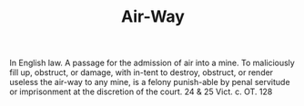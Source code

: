 ---
title: Air-Way
letter: A
permalink: "/definitions/air-way.html"
body: In English law. A passage for the admission of air into a mine. To maliciously
  fill up, obstruct, or damage, with in-tent to destroy, obstruct, or render useless
  the air-way to any mine, is a felony punish-able by penal servitude or imprisonment
  at the discretion of the court. 24 & 25 Vict. c. OT. 128
published_at: '2018-07-07'
layout: post
---